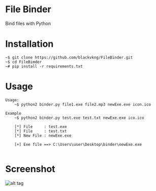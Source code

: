 # File Binder
Bind files with Python

# Installation
```
~$ git clone https://github.com/blackvkng/FileBinder.git
~$ cd FileBimder
~# pip install -r requirements.txt
```
# Usage
```
Usage:
	~$ python2 binder.py file1.exe file2.mp3 newExe.exe icon.ico
  
Example
	~$ python2 binder.py test.exe test.txt newExe.exe ico.ico
  
	[*] File     : test.exe
	[*] File     : test.txt
	[*] New File : newExe.exe
  
	[+] Exe file ==> C:\Users\user\Desktop\binder\newExe.exe
  
 ```
 
 # Screenshot
 
 ![alt tag](http://i.hizliresim.com/Brg53G.png)
